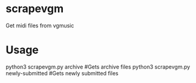 # scrapevgm
Get midi files from vgmusic

# Usage
python3 scrapevgm.py archive #Gets archive files
python3 scrapevgm.py newly-submitted #Gets newly submitted files
